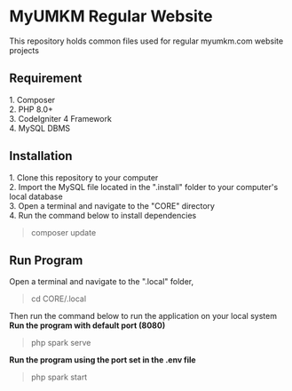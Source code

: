 <h1>MyUMKM Regular Website</h1>
This repository holds common files used for regular myumkm.com website projects

<h2>Requirement</h2>
1. Composer </br>
2. PHP 8.0+ </br>
3. CodeIgniter 4 Framework </br>
4. MySQL DBMS </br>

<h2>Installation</h2>
1. Clone this repository to your computer </br>
2. Import the MySQL file located in the ".install" folder to your computer's local database </br>
3. Open a terminal and navigate to the "CORE" directory </br>
4. Run the command below to install dependencies
<blockquote>
    composer update
</blockquote>

<h2>Run Program</h2>
Open a terminal and navigate to the ".local" folder, 
<blockquote>
    cd CORE/.local
</blockquote>
Then run the command below to run the application on your local system </br>
<b>Run the program with default port (8080)</b>
<blockquote>
    php spark serve
</blockquote>
<b>Run the program using the port set in the .env file</b>
<blockquote>
    php spark start
</blockquote>

